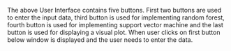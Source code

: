 The above User Interface contains five buttons. First two buttons are used to enter the input data, third button is used for implementing random forest, fourth button is used for implementing support vector machine and the last button is used for displaying a visual plot. When user clicks on first button below window is displayed and the user needs to enter the data. 
